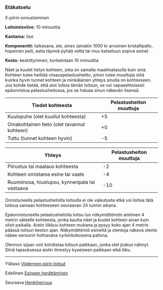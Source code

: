 ### Etäkatselu

*5-piirin ennustaminen*

**Loitsimisviive:** 10 minuuttia

**Kantama:** itse

**Komponentit:** taikasana, ele, aines (ainakin 1000 kr arvoinen kristallipallo, hopeinen peili, astia täynnä pyhää vettä tai muu katseluun sopiva esine) 

**Kesto:** keskittyminen, korkeintaan 10 minuuttia

Näet ja kuulet tietyn kohteen, joka on samalla maailmatasolla kuin sinä. Kohteen tulee heittää viisauspelastusheitto, johon tulee muuttujia siitä kuinka hyvin tunnet kohteen ja minkälainen yhteys sinulla on kohteeseen. Jos kohde tietää, että aiot loitsia tämän loitsun, se voi vapaaehtoisesti epäonnistua pelastusheitossa, jos se haluaa sinun näkevän itsensä. 

| Tiedot kohteesta                               | Pelastusheiton muuttuja |
|------------------------------------------------|-------------------------|
| Kuulopuhe (olet kuullut kohteesta)             |           +5            |
| Omakohtainen tieto (olet tavannut kohteen)     |           +0            |
| Tuttu (tunnet kohteen hyvin)                   |           -5            |

| Yhteys                                         | Pelastusheiton muuttuja |
|------------------------------------------------|-------------------------|
| Piirustus tai maalaus kohteesta                |           -2            |
| Kohteen omistama esine tai vaate               |           -4            |
| Ruumiinosa, hiustupsu, kynnenpala tai vastaava |           -10           |


Onnistuneella pelastusheitolla loitsulla ei ole vaikutusta etkä voi loitsia tätä loitsua samaan kohteeseen seuraavan 24 tunnin aikana.

Epäonnistuneella pelastusheitolla loitsu luo *näkymättömän* aistimen 4 metrin säteelle kohteesta, jonka kautta näet ja kuulet kohteen aivan kuin olisit paikalla. Aistin liikkuu kohteen mukana ja pysyy koko ajan 4 metrin päässä loitsun keston ajan. *Näkymättömiä* esineitä ja olentoja näkevä olento näkee sensorin hohtavana nyrkinkokoisena pallona.

Olennon sijaan voit kohdistaa loitsun paikkaan, jonka olet joskus nähnyt. Siinä tapauksessa aistin ilmestyy kyseiseen paikkaan eikä liiku.

---

Ylätaso [Viidennen piirin loitsut](5_piirin_loitsut)

Edellinen [Esineen herättäminen](Esineen_herättäminen)

Seuraava [Henkiherruus](Henkiherruus)

